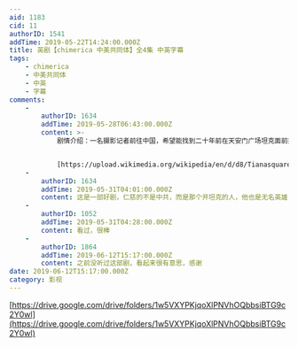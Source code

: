 ```yaml
---
aid: 1183
cid: 11
authorID: 1541
addTime: 2019-05-22T14:24:00.000Z
title: 英剧【chimerica 中美共同体】全4集 中英字幕
tags:
    - chimerica
    - 中美共同体
    - 中英
    - 字幕
comments:
    -
        authorID: 1634
        addTime: 2019-05-28T06:43:00.000Z
        content: >-
            剧情介绍：一名摄影记者前往中国，希望能找到二十年前在天安门广场坦克面前拍摄的神秘男子是谁。


            [https://upload.wikimedia.org/wikipedia/en/d/d8/Tianasquare.jpg](https://upload.wikimedia.org/wikipedia/en/d/d8/Tianasquare.jpg)
    -
        authorID: 1634
        addTime: 2019-05-31T04:01:00.000Z
        content: 这是一部好剧，仁慈的不是中共，而是那个开坦克的人，他也是无名英雄
    -
        authorID: 1052
        addTime: 2019-05-31T04:28:00.000Z
        content: 看过，很棒
    -
        authorID: 1864
        addTime: 2019-06-12T15:17:00.000Z
        content: 之前没听过这部剧，看起来很有意思，感谢
date: 2019-06-12T15:17:00.000Z
category: 影视
---
```


[https://drive.google.com/drive/folders/1w5VXYPKjqoXlPNVhOQbbsiBTG9c2Y0wl](https://drive.google.com/drive/folders/1w5VXYPKjqoXlPNVhOQbbsiBTG9c2Y0wl)
